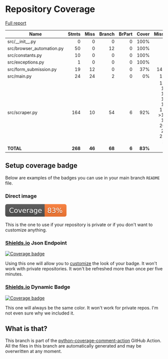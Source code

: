 # Repository Coverage

[Full report](https://htmlpreview.github.io/?https://github.com/MaineDSA/zillow_scraper/blob/python-coverage-comment-action-data/htmlcov/index.html)

| Name                       |    Stmts |     Miss |   Branch |   BrPart |   Cover |   Missing |
|--------------------------- | -------: | -------: | -------: | -------: | ------: | --------: |
| src/\_\_init\_\_.py        |        0 |        0 |        0 |        0 |    100% |           |
| src/browser\_automation.py |       50 |        0 |       12 |        0 |    100% |           |
| src/constants.py           |       10 |        0 |        0 |        0 |    100% |           |
| src/exceptions.py          |        1 |        0 |        0 |        0 |    100% |           |
| src/form\_submission.py    |       19 |       12 |        0 |        0 |     37% |     14-29 |
| src/main.py                |       24 |       24 |        2 |        0 |      0% |      1-41 |
| src/scraper.py             |      164 |       10 |       54 |        6 |     92% |130-131, 137, 146, 150, 170->168, 175, 206-207, 254-255 |
|                  **TOTAL** |  **268** |   **46** |   **68** |    **6** | **83%** |           |


## Setup coverage badge

Below are examples of the badges you can use in your main branch `README` file.

### Direct image

[![Coverage badge](https://raw.githubusercontent.com/MaineDSA/zillow_scraper/python-coverage-comment-action-data/badge.svg)](https://htmlpreview.github.io/?https://github.com/MaineDSA/zillow_scraper/blob/python-coverage-comment-action-data/htmlcov/index.html)

This is the one to use if your repository is private or if you don't want to customize anything.

### [Shields.io](https://shields.io) Json Endpoint

[![Coverage badge](https://img.shields.io/endpoint?url=https://raw.githubusercontent.com/MaineDSA/zillow_scraper/python-coverage-comment-action-data/endpoint.json)](https://htmlpreview.github.io/?https://github.com/MaineDSA/zillow_scraper/blob/python-coverage-comment-action-data/htmlcov/index.html)

Using this one will allow you to [customize](https://shields.io/endpoint) the look of your badge.
It won't work with private repositories. It won't be refreshed more than once per five minutes.

### [Shields.io](https://shields.io) Dynamic Badge

[![Coverage badge](https://img.shields.io/badge/dynamic/json?color=brightgreen&label=coverage&query=%24.message&url=https%3A%2F%2Fraw.githubusercontent.com%2FMaineDSA%2Fzillow_scraper%2Fpython-coverage-comment-action-data%2Fendpoint.json)](https://htmlpreview.github.io/?https://github.com/MaineDSA/zillow_scraper/blob/python-coverage-comment-action-data/htmlcov/index.html)

This one will always be the same color. It won't work for private repos. I'm not even sure why we included it.

## What is that?

This branch is part of the
[python-coverage-comment-action](https://github.com/marketplace/actions/python-coverage-comment)
GitHub Action. All the files in this branch are automatically generated and may be
overwritten at any moment.